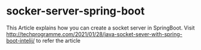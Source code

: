 # socker-server-spring-boot

This Article explains how you can create a socket server in SpringBoot. 
Visit http://techprogramme.com/2021/01/28/java-socket-sever-with-spring-boot-intelij/ to refer the article

